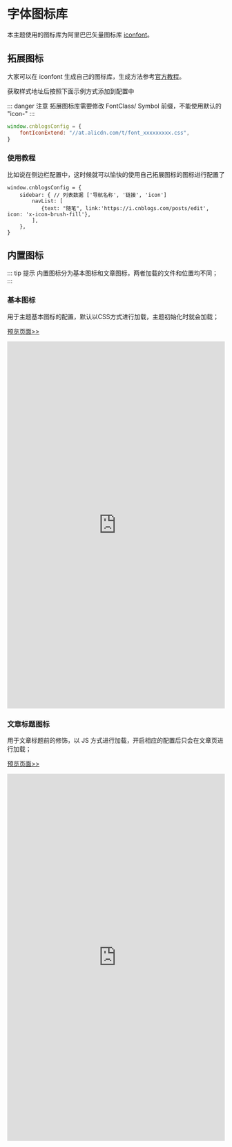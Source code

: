# 字体图标库

本主题使用的图标库为阿里巴巴矢量图标库 [iconfont](https://www.iconfont.cn/)。

## 拓展图标

大家可以在 iconfont 生成自己的图标库，生成方法参考[官方教程](https://www.iconfont.cn/help/detail?spm=a313x.7781069.1998910419.13&helptype=about)。

获取样式地址后按照下面示例方式添加到配置中

::: danger 注意
 拓展图标库需要修改 FontClass/ Symbol 前缀，不能使用默认的 "icon-"
:::

```javascript
window.cnblogsConfig = {
    fontIconExtend: "//at.alicdn.com/t/font_xxxxxxxxx.css",
}
```

### 使用教程

比如说在侧边栏配置中，这时候就可以愉快的使用自己拓展图标的图标进行配置了

```
window.cnblogsConfig = {
    sidebar: { // 列表数据 ['导航名称', '链接', 'icon']
        navList: [
           {text: "随笔", link:'https://i.cnblogs.com/posts/edit', icon: 'x-icon-brush-fill'},
        ],
    },
}
```

## 内置图标

::: tip 提示
内置图标分为基本图标和文章图标，两者加载的文件和位置均不同；
:::

### 基本图标

用于主题基本图标的配置，默认以CSS方式进行加载，主题初始化时就会加载；

[预览页面>>](https://bndong.github.io/Cnblogs-Theme-SimpleMemory/v2/iconfontDemo/demo_index.html)

<iframe
height=850
width=100%
src="https://bndong.github.io/Cnblogs-Theme-SimpleMemory/v2/iconfontDemo/demo_index.html"
frameborder=0
allowfullscreen>
</iframe>

### 文章标题图标

用于文章标题前的修饰，以 JS 方式进行加载，开启相应的配置后只会在文章页进行加载；

[预览页面>>](https://bndong.github.io/Cnblogs-Theme-SimpleMemory/v2/iconfontDemo/posts_index.html)

<iframe
height=850
width=100%
src="https://bndong.github.io/Cnblogs-Theme-SimpleMemory/v2/iconfontDemo/posts_index.html"
frameborder=0
allowfullscreen>
</iframe>